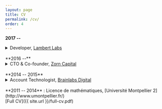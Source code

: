 ```yaml
---
layout: page
title: CV
permalink: /cv/
order: 4
---
```


**2017 --**
<details> 
  <summary>Developer, <a href="https://lambertlabs.com/">Lambert Labs</a></summary>
  <br>
  Proven team member
  <ul>
  <li>Implement bug fixes, features</li>
  <li>POCs</li>
  <li>Mix of independent, collaborative work (pair programming, code review)</li>
  <li>Juggling multiple tickets</li>
  <li>Version control, adherence to developer workflow</li>
  <li>Testing, QA</li>
  <li>Writing documentation</li>
  <li>Daily stand-up, biweekly sprint-planning / retrospective</li>
  </ul> 
  Frontend
  <ul>
  <li>AngularJS</li>
  </ul> 
  Backend
  <ul>
  <li>Python</li>
  <li>Microservices (Kafka, ZeroMQ, PostgreSQL, Elasticsearch, REST API)</li>
  <li>API integrations (publishing: Wordpress, Twitter, Facebook)</li>
  <li>Scraping (Beautiful Soup)</li>
  </ul> 
</details>

<br>
**2016 --**
<details> 
  <summary>CTO & Co-founder, <a href="https://zorncapital.com/">Zorn Capital</a></summary>
  <br>
  Solution architecture, business strategy, quantitative research
  <br>
  <br>
  Backend
  <ul>
    <li>Python</li>
  </ul>
</details>

<br>
**2014 -- 2015**
<details> 
  <summary>Account Technologist, <a href="http://www.brainlabsdigital.com/">Brainlabs Digital</a></summary>
  <br>
  Mostly independent work in a more unstructured environment
  <br>
  <br>
  Backend
  <ul>
  <li>PHP, JavaScript</li>
  <li>Data pipelines (MySQL, Google Apps Script, AdWords scripts)</li>
  <li>API integrations (advertising: Google, Facebook, Microsoft, Response Tap)</li>
  </ul>
</details>

<br>
**2011 -- 2014**
:   Licence de mathématiques, [Université Montpellier 2](http://www.umontpellier.fr/)

<br>
[Full CV]({{ site.url }}/full-cv.pdf)
